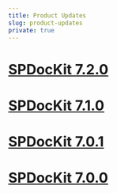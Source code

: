 ```yaml
---
title: Product Updates
slug: product-updates
private: true
---
```


# [SPDocKit 7.2.0](spdockit720-release-note.md)
# [SPDocKit 7.1.0](spdockit710-release-note.md)
# [SPDocKit 7.0.1](spdockit701-release-note.md)
# [SPDocKit 7.0.0](spdockit7-release-note.md)
